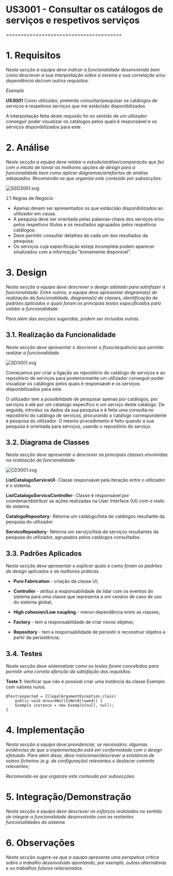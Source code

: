 # US3001 - Consultar os catálogos de serviços e respetivos serviços
=======================================


# 1. Requisitos

*Nesta secção a equipa deve indicar a funcionalidade desenvolvida bem como descrever a sua interpretação sobre a mesma e sua correlação e/ou dependência de/com outros requisitos.*

*Exemplo*

**US3001** Como utilizador, pretendo consultar/pesquisar os catálogos de serviços e respetivos serviços que me estão/são disponibilizados

A interpretação feita deste requisito foi no sentido de um utilizador conseguir poder visualizar os catálogos pelos quais é responsável e os serviços disponibilizados para este.

# 2. Análise

*Neste secção a equipa deve relatar o estudo/análise/comparação que fez com o intuito de tomar as melhores opções de design para a funcionalidade bem como aplicar diagramas/artefactos de análise adequados.*
*Recomenda-se que organize este conteúdo por subsecções.*

![SSD3001.svg](SSD3001.svg)

2.1 Regras de Negócio
* Apenas devem ser apresentados os que estão/são disponibilizados ao utilizador em causa.
* A pesquisa deve ser orientada pelas palavras-chave dos serviços e/ou pelos respetivos títulos e os resultados agrupados pelos respetivos catálogos;
* Deve permitir consultar detalhes de cada um dos resultados da pesquisa;
* Os serviços cuja especificação esteja incompleta podem aparecer sinalizados com a informação "brevemente disponível".


# 3. Design

*Nesta secção a equipa deve descrever o design adotado para satisfazer a funcionalidade. Entre outros, a equipa deve apresentar diagrama(s) de realização da funcionalidade, diagrama(s) de classes, identificação de padrões aplicados e quais foram os principais testes especificados para validar a funcionalidade.*

*Para além das secções sugeridas, podem ser incluídas outras.*

## 3.1. Realização da Funcionalidade

*Nesta secção deve apresentar e descrever o fluxo/sequência que permite realizar a funcionalidade.*

![SD3001.svg](SD3001.svg)

Começamos por criar a ligação ao repositório do catálogo de serviços e ao repositório de serviços para posteriormente um utilizador conseguir poder visualizar os catálogos pelos quais é responsável e os serviços disponibilizados para este.

O utilizador tem a possibilidade de pesquisar apenas por catálogos, por serviços e até por um catalogo específico e um serviço deste catálogo. De seguida, introduz os dados da sua pesquisa e é feita uma consulta no repositório do catálogo de serviços, procurando o catálogo correspondente à pesquisa do utilizador. O mesmo procedimento é feito quando a sua pesquisa é orientada para serviços, usando o repositório do serviço.

## 3.2. Diagrama de Classes

*Nesta secção deve apresentar e descrever as principais classes envolvidas na realização da funcionalidade.*

![CD3001.svg](CD3001.svg)

**ListCatalogoServicoUI**- Classe responsável pela iteração entre o utilizador e o sistema.

**ListCatalogoServicoController**- Classe é responsável por coordenar/distribuir as ações realizadas na User Interface (UI) com o resto do sistema.

**CatalogoRepository**- Retorna um catálogo/lista de catálogos resultante da pesquisa do utilizador.

**ServicoRepository**- Retorna um serviço/lista de serviços resultantes da pesquisa do utilizador, agrupados pelos catálogos consultados.

## 3.3. Padrões Aplicados

*Nesta secção deve apresentar e explicar quais e como foram os padrões de design aplicados e as melhores práticas.*

* **Pure Fabrication** - criação da classe UI;

* **Controller** - atribui a responsabilidade de lidar com os eventos do sistema para uma classe que representa a um cenário de caso de uso do sistema global;

* **High cohesion/Low coupling** - menor dependência entre as classes;

* **Factory** - tem a responsabilidade de criar novos objetos;

* **Repository** - tem a responsabilidade de persistir e reconstruir objetos a partir da persistência;


## 3.4. Testes 
*Nesta secção deve sistematizar como os testes foram concebidos para permitir uma correta aferição da satisfação dos requisitos.*

**Teste 1:** Verificar que não é possível criar uma instância da classe Exemplo com valores nulos.

	@Test(expected = IllegalArgumentException.class)
		public void ensureNullIsNotAllowed() {
		Exemplo instance = new Exemplo(null, null);
	}

# 4. Implementação

*Nesta secção a equipa deve providenciar, se necessário, algumas evidências de que a implementação está em conformidade com o design efetuado. Para além disso, deve mencionar/descrever a existência de outros ficheiros (e.g. de configuração) relevantes e destacar commits relevantes;*

*Recomenda-se que organize este conteúdo por subsecções.*

# 5. Integração/Demonstração

*Nesta secção a equipa deve descrever os esforços realizados no sentido de integrar a funcionalidade desenvolvida com as restantes funcionalidades do sistema.*

# 6. Observações

*Nesta secção sugere-se que a equipa apresente uma perspetiva critica sobre o trabalho desenvolvido apontando, por exemplo, outras alternativas e ou trabalhos futuros relacionados.*



